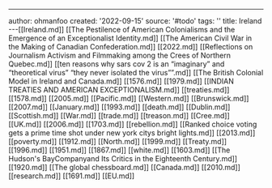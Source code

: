 ---
author: ohmanfoo
created: '2022-09-15'
source: '#todo'
tags: ''
title: Ireland
---[[Ireland.md]]
[[The Pestilence of American Colonialisms and the Emergence of an Exceptionalist Identity.md]]
[[The American Civil War in the Making of Canadian Confederation.md]]
[[2022.md]]
[[Reflections on Journalism Activism and Filmmaking among the Crees of Northern Quebec.md]]
[[ten reasons why sars cov 2 is an “imaginary” and “theoretical virus”  “they never isolated the virus””.md]]
[[The British Colonial Model in Ireland and Canada.md]]
[[1576.md]]
[[1979.md]]
[[INDIAN TREATIES AND AMERICAN EXCEPTIONALISM.md]]
[[treaties.md]]
[[1578.md]]
[[2005.md]]
[[Pacific.md]]
[[Western.md]]
[[Brunswick.md]]
[[2007.md]]
[[January.md]]
[[1993.md]]
[[death.md]]
[[Dublin.md]]
[[Scottish.md]]
[[War.md]]
[[trade.md]]
[[treason.md]]
[[Cree.md]]
[[UK.md]]
[[2006.md]]
[[1703.md]]
[[rebellion.md]]
[[Ranked choice voting gets a prime time shot under new york citys bright lights.md]]
[[2013.md]]
[[poverty.md]]
[[1912.md]]
[[North.md]]
[[1999.md]]
[[Treaty.md]]
[[1996.md]]
[[1951.md]]
[[1867.md]]
[[white.md]]
[[1603.md]]
[[The Hudson's BayCompanyand Its Critics in the Eighteenth Century.md]]
[[1920.md]]
[[The global chessboard.md]]
[[Canada.md]]
[[2010.md]]
[[research.md]]
[[1691.md]]
[[EU.md]]
